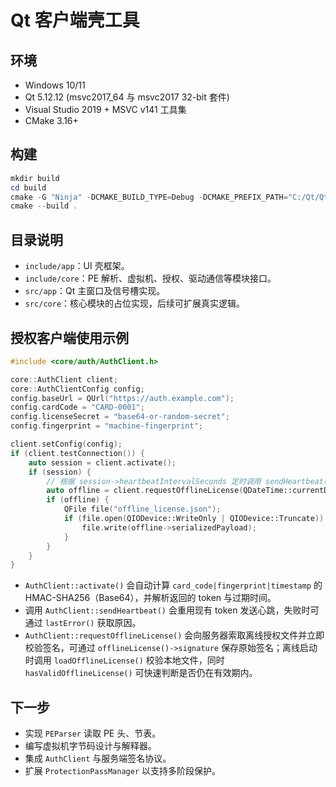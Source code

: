# Qt 客户端壳工具

## 环境
- Windows 10/11
- Qt 5.12.12 (msvc2017_64 与 msvc2017 32-bit 套件)
- Visual Studio 2019 + MSVC v141 工具集
- CMake 3.16+

## 构建
```powershell
mkdir build
cd build
cmake -G "Ninja" -DCMAKE_BUILD_TYPE=Debug -DCMAKE_PREFIX_PATH="C:/Qt/Qt5.12.12/5.12.12/msvc2017_64" ..
cmake --build .
```

## 目录说明
- `include/app`：UI 壳框架。
- `include/core`：PE 解析、虚拟机、授权、驱动通信等模块接口。
- `src/app`：Qt 主窗口及信号槽实现。
- `src/core`：核心模块的占位实现，后续可扩展真实逻辑。

## 授权客户端使用示例
```cpp
#include <core/auth/AuthClient.h>

core::AuthClient client;
core::AuthClientConfig config;
config.baseUrl = QUrl("https://auth.example.com");
config.cardCode = "CARD-0001";
config.licenseSecret = "base64-or-random-secret";
config.fingerprint = "machine-fingerprint";

client.setConfig(config);
if (client.testConnection()) {
	auto session = client.activate();
	if (session) {
		// 根据 session->heartbeatIntervalSeconds 定时调用 sendHeartbeat()
		auto offline = client.requestOfflineLicense(QDateTime::currentDateTimeUtc().addDays(3));
		if (offline) {
			QFile file("offline_license.json");
			if (file.open(QIODevice::WriteOnly | QIODevice::Truncate)) {
				file.write(offline->serializedPayload);
			}
		}
	}
}
```

- `AuthClient::activate()` 会自动计算 `card_code|fingerprint|timestamp` 的 HMAC-SHA256（Base64），并解析返回的 token 与过期时间。
- 调用 `AuthClient::sendHeartbeat()` 会重用现有 token 发送心跳，失败时可通过 `lastError()` 获取原因。
- `AuthClient::requestOfflineLicense()` 会向服务器索取离线授权文件并立即校验签名，可通过 `offlineLicense()->signature` 保存原始签名；离线启动时调用 `loadOfflineLicense()` 校验本地文件，同时 `hasValidOfflineLicense()` 可快速判断是否仍在有效期内。

## 下一步
- 实现 `PEParser` 读取 PE 头、节表。
- 编写虚拟机字节码设计与解释器。
- 集成 `AuthClient` 与服务端签名协议。
- 扩展 `ProtectionPassManager` 以支持多阶段保护。
